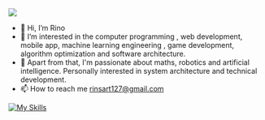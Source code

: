 <!--horizontal divider(gradiant)-->
<img src="https://user-images.githubusercontent.com/73097560/115834477-dbab4500-a447-11eb-908a-139a6edaec5c.gif">

- 👋 Hi, I’m Rino
- 👀 I’m interested in the computer programming , web development, mobile app, machine learning engineering , game development,  algorithm optimization and software architecture.
- 🥷 Apart from that, I'm passionate about maths, robotics and artificial intelligence. Personally interested in system architecture and technical development. 
- 📫 How to reach me rinsart127@gmail.com

<!---
HairanRins/HairanRins is a ✨ special ✨ repository because its `README.md` (this file) appears on your GitHub profile.
You can click the Preview link to take a look at your changes.
--->
[![My Skills](https://skillicons.dev/icons?i=c,go,rust,py,cs,java,godot,js,ts,dart,flutter,react,tailwind,nodejs,express,nextjs,nestjs,flask,django,php,laravel,mysql,mongodb,postgresql,pytorch,tensorflow,linux,git,docker,postman,figma,bash,&perline=11)](https://skillicons.dev)
</div>
